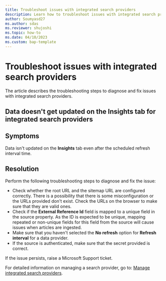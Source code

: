 ```yaml
---
title: Troubleshoot issues with integrated search providers
description: Learn how to troubleshoot issues with integrated search providers. 
author: Soumyasd27
ms.author: sdas
ms.reviewer: shujoshi
ms.topic: how-to
ms.date: 04/10/2023
ms.custom: bap-template
---
```


# Troubleshoot issues with integrated search providers

The article describes the troubleshooting steps to diagnose and fix issues with integrated search providers.

## Data doesn't get updated on the Insights tab for integrated search providers

## Symptoms

Data isn't updated on the **Insights** tab even after the scheduled refresh interval time.

## Resolution

Perform the following troubleshooting steps to diagnose and fix the issue:

- Check whether the root URL and the sitemap URL are configured correctly. There is a possibility that there is some misconfiguration or the URLs provided don't exist. Check the URLs on the browser to make sure that they are valid ones.
- Check if the **External Reference Id** field is mapped to a unique field in the source property. As the ID is expected to be unique, mapping repeated or non-unique fields for this field from the source will cause issues when articles are ingested.
- Make sure that you haven't selected the **No refresh** option for **Refresh interval** for a data provider.
- If the source is authenticated, make sure that the secret provided is correct.

If the issue persists, raise a Microsoft Support ticket.

For detailed information on managing a search provider, go to: [Manage integrated search providers](add-search-provider.md#manage-integrated-search-providers).